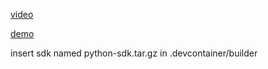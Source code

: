 [video](datafiles/demo.mp4)

[demo](testing.ipynb)

insert sdk named python-sdk.tar.gz in .devcontainer/builder